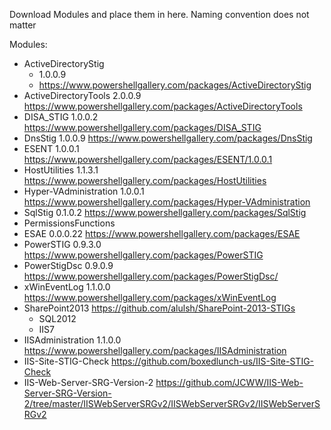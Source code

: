 Download Modules and place them in here. Naming convention does not matter

Modules:
 - ActiveDirectoryStig 
	 - 1.0.0.9 
	 - https://www.powershellgallery.com/packages/ActiveDirectoryStig
 - ActiveDirectoryTools			2.0.0.9 	https://www.powershellgallery.com/packages/ActiveDirectoryTools
 - DISA_STIG						1.0.0.2 	https://www.powershellgallery.com/packages/DISA_STIG
 - DnsStig							1.0.0.9 	https://www.powershellgallery.com/packages/DnsStig
 - ESENT							1.0.0.1		https://www.powershellgallery.com/packages/ESENT/1.0.0.1
 - HostUtilities					1.1.3.1 	https://www.powershellgallery.com/packages/HostUtilities
 - Hyper-VAdministration			1.0.0.1 	https://www.powershellgallery.com/packages/Hyper-VAdministration
 - SqlStig							0.1.0.2		https://www.powershellgallery.com/packages/SqlStig			
 - PermissionsFunctions			
 - ESAE							0.0.0.22 	https://www.powershellgallery.com/packages/ESAE
 - PowerSTIG						0.9.3.0 	https://www.powershellgallery.com/packages/PowerSTIG
 - PowerStigDsc					0.9.0.9 	https://www.powershellgallery.com/packages/PowerStigDsc/
 - xWinEventLog					1.1.0.0 	https://www.powershellgallery.com/packages/xWinEventLog
 - SharePoint2013								https://github.com/alulsh/SharePoint-2013-STIGs		
	 - SQL2012							
	 - IIS7							
 - IISAdministration				1.1.0.0 	https://www.powershellgallery.com/packages/IISAdministration
 - IIS-Site-STIG-Check							https://github.com/boxedlunch-us/IIS-Site-STIG-Check
 - IIS-Web-Server-SRG-Version-2 				https://github.com/JCWW/IIS-Web-Server-SRG-Version-2/tree/master/IISWebServerSRGv2/IISWebServerSRGv2/IISWebServerSRGv2
